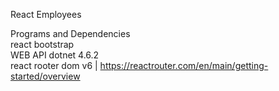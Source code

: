 React Employees <br>

Programs and Dependencies <br>
react bootstrap <br>
WEB API dotnet 4.6.2 <br>
react rooter dom v6 | https://reactrouter.com/en/main/getting-started/overview <br>
